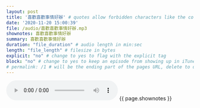 ```yaml
---
layout: post
title: '喜歡喜歡事情好辦' # quotes allow forbidden characters like the colon
date: '2020-11-20 15:00:39'
file: /audio/喜歡喜歡事情好辦.mp3
shownotes: 喜歡喜歡事情好辦
summary: 喜歡喜歡事情好辦
duration: "file_duration" # audio length in min:sec
length: "file_length" # filesize in bytes
explicit: "no" # change to yes to flag with the explicit tag
block: "no" # change to yes to keep an episode from showing up in iTunes
# permalink: /1 # will be the ending part of the pages URL, delete to default to the title
---
```


<audio controls>
<source src="{{site.url}}{{site.baseurl}}{{ page.file }}" type="audio/x-mp3">
Your browser does not support the audio element.
</audio>
{{ page.shownotes }}
